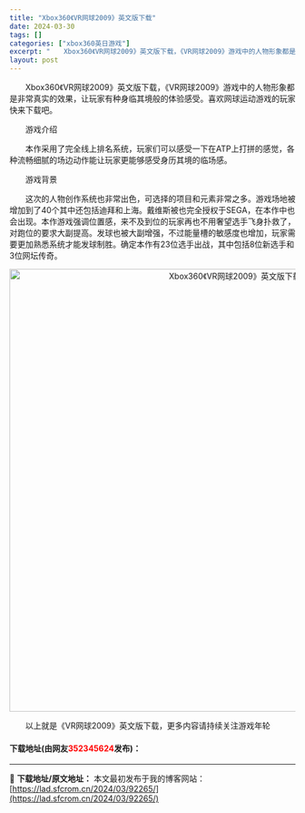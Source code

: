 ```yaml
---
title: "Xbox360《VR网球2009》英文版下载"
date: 2024-03-30
tags: []
categories: ["xbox360英日游戏"]
excerpt: "　　Xbox360《VR网球2009》英文版下载，《VR网球2009》游戏中的人物形象都是非常真实的效果，让玩家有种身临其境般的体验感受。喜欢网球运动游戏的玩家快来下载吧。 　　游戏介绍 　　本作采用了完全线上排名系统，玩家们可以感受一下在ATP上打拼的感觉，各种流畅细腻的场边动作能让玩家更能够感受&hellip;"
layout: post
---
```


 <p>　　Xbox360《VR网球2009》英文版下载，《VR网球2009》游戏中的人物形象都是非常真实的效果，让玩家有种身临其境般的体验感受。喜欢网球运动游戏的玩家快来下载吧。</p> <p>　　游戏介绍</p> <p>　　本作采用了完全线上排名系统，玩家们可以感受一下在ATP上打拼的感觉，各种流畅细腻的场边动作能让玩家更能够感受身历其境的临场感。</p> <p>　　游戏背景</p> <p>　　这次的人物创作系统也非常出色，可选择的项目和元素非常之多。游戏场地被增加到了40个其中还包括迪拜和上海。戴维斯被也完全授权于SEGA，在本作中也会出现。本作游戏强调位置感，来不及到位的玩家再也不用奢望选手飞身扑救了，对跑位的要求大副提高。发球也被大副增强，不过能量槽的敏感度也增加，玩家需要更加熟悉系统才能发球制胜。确定本作有23位选手出战，其中包括8位新选手和3位网坛传奇。</p> <p align="center"><img align="" border="0" src="https://lad.sfcrom.cn/wp-content/uploads/2024/03/20240330_6607d3c48d1fb.jpg" width="778" alt="Xbox360《VR网球2009》英文版下载" /></p> <p>　　以上就是《VR网球2009》英文版下载，更多内容请持续关注游戏年轮</p> <p><h4>下载地址(由网友<font color="red">352345624</font>发布)：</h4></p> 

---
📖 **下载地址/原文地址：** 本文最初发布于我的博客网站：[https://lad.sfcrom.cn/2024/03/92265/](https://lad.sfcrom.cn/2024/03/92265/)
